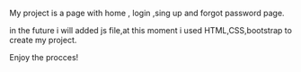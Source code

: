 My project is a page with home , login ,sing up and forgot password page.

in the future i will added js file,at this moment i used HTML,CSS,bootstrap to create my project.

Enjoy the procces!

